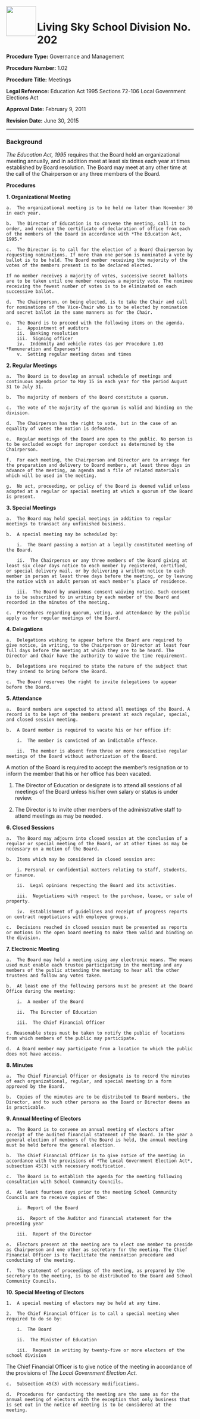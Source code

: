 <img src="https://livingskyschooldivision.github.io/AdminProceduresPublic/LivingSkySDlogo.svg" width=80 align=left> 

# Living Sky School Division No. 202



**Procedure Type:**    		Governance and Management

**Procedure Number:**			1.02
	
**Procedure Title:**  		   Meetings
 	
**Legal Reference:**	   Education Act 1995 Sections 72-106 
		   Local Government Elections Act

**Approval Date:**	February 9, 2011

**Revision Date:**			June 30, 2015

-----

### Background

*The Education Act, 1995* requires that the Board hold an organizational meeting annually, and in addition meet at least six times each year at times established by Board resolution. The Board may meet at any other time at the call of the Chairperson or any three members of the Board.

**Procedures**

**1.	Organizational Meeting**

	a.  The organizational meeting is to be held no later than November 30 in each year.

	b.  The Director of Education is to convene the meeting, call it to order, and receive the certificate of declaration of office from each of the members of the Board in accordance with *The Education Act, 1995.*

	c.  The Director is to call for the election of a Board Chairperson by requesting nominations. If more than one person is nominated a vote by ballot is to be held. The Board member receiving the majority of the votes of the members present is to be declared elected.

	If no member receives a majority of votes, successive secret ballots are to be taken until one member receives a majority vote. The nominee receiving the fewest number of votes is to be eliminated on each successive ballot.

	d.  The Chairperson, on being elected, is to take the Chair and call for nominations of the Vice-Chair who is to be elected by nomination and secret ballot in the same manners as for the Chair.

	e.  The Board is to proceed with the following items on the agenda.
		i.  Appointment of auditors
		ii.  Banking resolution
		iii.  Signing officer
		iv.  Indemnity and vehicle rates (as per Procedure 1.03 *Remuneration and Expenses*)
		v.  Setting regular meeting dates and times

**2.  	Regular Meetings**

    a.  The Board is to develop an annual schedule of meetings and continuous agenda prior to May 15 in each year for the period August 31 to July 31.

    b.  The majority of members of the Board constitute a quorum.

    c.  The vote of the majority of the quorum is valid and binding on the division.

    d.  The Chairperson has the right to vote, but in the case of an equality of votes the motion is defeated.

    e.  Regular meetings of the Board are open to the public. No person is to be excluded except for improper conduct as determined by the Chairperson.

    f.  For each meeting, the Chairperson and Director are to arrange for the preparation and delivery to Board members, at least three days in advance of the meeting, an agenda and a file of related materials which will be used in the meeting.

    g.  No act, proceeding, or policy of the Board is deemed valid unless adopted at a regular or special meeting at which a quorum of the Board is present.

**3.	Special Meetings**

    a.  The Board may hold special meetings in addition to regular meetings to transact any unfinished business.

    b.  A special meeting may be scheduled by:

        i.  The Board passing a motion at a legally constituted meeting of the Board.

        ii.  The Chairperson or any three members of the Board giving at least six clear days notice to each member by registered, certified, or special delivery mail, or by delivering a written notice to each member in person at least three days before the meeting, or by leaving the notice with an adult person at each member’s place of residence.

        iii.  The Board by unanimous consent waiving notice. Such consent is to be subscribed to in writing by each member of the Board and recorded in the minutes of the meeting.

    c.  Procedures regarding quorum, voting, and attendance by the public apply as for regular meetings of the Board.

**4.	Delegations**

    a.  Delegations wishing to appear before the Board are required to give notice, in writing, to the Chairperson or Director at least four full days before the meeting at which they are to be heard. The Director and Chair have the authority to waive the time requirement.

    b.  Delegations are required to state the nature of the subject that they intend to bring before the Board.

    c.  The Board reserves the right to invite delegations to appear before the Board.

**5.	Attendance**

    a.  Board members are expected to attend all meetings of the Board. A record is to be kept of the members present at each regular, special, and closed session meeting.

    b.  A Board member is required to vacate his or her office if:

		i.  The member is convicted of an indictable offence.

		ii.  The member is absent from three or more consecutive regular meetings of the Board without authorization of the Board.

A motion of the Board is required to accept the member’s resignation or to inform the member that his or her office has been vacated.

1.  The Director of Education or designate is to attend all sessions of all meetings of the Board unless his/her own salary or status is under review.

2.  The Director is to invite other members of the administrative staff to attend meetings as may be needed.

**6.	Closed Sessions**

    a.  The Board may adjourn into closed session at the conclusion of a regular or special meeting of the Board, or at other times as may be necessary on a motion of the Board.

    b.  Items which may be considered in closed session are:

		i. Personal or confidential matters relating to staff, students, or finance.

		ii.  Legal opinions respecting the Board and its activities.

		iii.  Negotiations with respect to the purchase, lease, or sale of property.

		iv.  Establishment of guidelines and receipt of progress reports on contract negotiations with employee groups.

    c.	Decisions reached in closed session must be presented as reports or motions in the open board meeting to make them valid and binding on the division.


**7.	Electronic Meeting**

    a.  The Board may hold a meeting using any electronic means. The means used must enable each trustee participating in the meeting and any members of the public attending the meeting to hear all the other trustees and follow any votes taken.

    b.  At least one of the following persons must be present at the Board Office during the meeting:

		i.  A member of the Board

		ii.  The Director of Education

		iii.  The Chief Financial Officer

	c. Reasonable steps must be taken to notify the public of locations from which members of the public may participate.

	d.  A Board member may participate from a location to which the public does not have access.


**8. 	Minutes**

    a.  The Chief Financial Officer or designate is to record the minutes of each organizational, regular, and special meeting in a form approved by the Board.

    b.  Copies of the minutes are to be distributed to Board members, the Director, and to such other persons as the Board or Director deems as is practicable.

**9.	Annual Meeting of Electors**

    a.  The Board is to convene an annual meeting of electors after receipt of the audited financial statement of the Board. In the year a general election of members of the Board is held, the annual meeting must be held before the general election.

    b.  The Chief Financial Officer is to give notice of the meeting in accordance with the provisions of *The Local Government Election Act*, subsection 45(3) with necessary modification.

    c.  The Board is to establish the agenda for the meeting following consultation with School Community Councils.

    d.  At least fourteen days prior to the meeting School Community Councils are to receive copies of the:

		i.  Report of the Board

		ii.  Report of the Auditor and financial statement for the preceding year

		iii.  Report of the Director

    e.  Electors present at the meeting are to elect one member to preside as Chairperson and one other as secretary for the meeting. The Chief Financial Officer is to facilitate the nomination procedure and conducting of the meeting.

    f.  The statement of proceedings of the meeting, as prepared by the secretary to the meeting, is to be distributed to the Board and School Community Councils.

**10.  Special Meeting of Electors**

    1.  A special meeting of electors may be held at any time.

    2.  The Chief Financial Officer is to call a special meeting when required to do so by:

		i.  The Board

		ii.  The Minister of Education

		iii.  Request in writing by twenty-five or more electors of the school division

The Chief Financial Officer is to give notice of the meeting in accordance of the provisions of *The Local Government Election Act.*

	c.  Subsection 45(3) with necessary modifications.

	d.  Procedures for conducting the meeting are the same as for the annual meeting of electors with the exception that only business that is set out in the notice of meeting is to be considered at the meeting.
